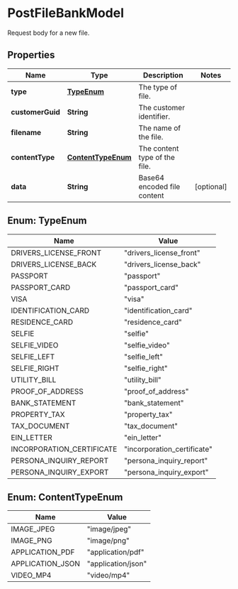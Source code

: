

# PostFileBankModel

Request body for a new file.

## Properties

| Name | Type | Description | Notes |
|------------ | ------------- | ------------- | -------------|
|**type** | [**TypeEnum**](#TypeEnum) | The type of file. |  |
|**customerGuid** | **String** | The customer identifier. |  |
|**filename** | **String** | The name of the file. |  |
|**contentType** | [**ContentTypeEnum**](#ContentTypeEnum) | The content type of the file. |  |
|**data** | **String** | Base64 encoded file content |  [optional] |



## Enum: TypeEnum

| Name | Value |
|---- | -----|
| DRIVERS_LICENSE_FRONT | &quot;drivers_license_front&quot; |
| DRIVERS_LICENSE_BACK | &quot;drivers_license_back&quot; |
| PASSPORT | &quot;passport&quot; |
| PASSPORT_CARD | &quot;passport_card&quot; |
| VISA | &quot;visa&quot; |
| IDENTIFICATION_CARD | &quot;identification_card&quot; |
| RESIDENCE_CARD | &quot;residence_card&quot; |
| SELFIE | &quot;selfie&quot; |
| SELFIE_VIDEO | &quot;selfie_video&quot; |
| SELFIE_LEFT | &quot;selfie_left&quot; |
| SELFIE_RIGHT | &quot;selfie_right&quot; |
| UTILITY_BILL | &quot;utility_bill&quot; |
| PROOF_OF_ADDRESS | &quot;proof_of_address&quot; |
| BANK_STATEMENT | &quot;bank_statement&quot; |
| PROPERTY_TAX | &quot;property_tax&quot; |
| TAX_DOCUMENT | &quot;tax_document&quot; |
| EIN_LETTER | &quot;ein_letter&quot; |
| INCORPORATION_CERTIFICATE | &quot;incorporation_certificate&quot; |
| PERSONA_INQUIRY_REPORT | &quot;persona_inquiry_report&quot; |
| PERSONA_INQUIRY_EXPORT | &quot;persona_inquiry_export&quot; |



## Enum: ContentTypeEnum

| Name | Value |
|---- | -----|
| IMAGE_JPEG | &quot;image/jpeg&quot; |
| IMAGE_PNG | &quot;image/png&quot; |
| APPLICATION_PDF | &quot;application/pdf&quot; |
| APPLICATION_JSON | &quot;application/json&quot; |
| VIDEO_MP4 | &quot;video/mp4&quot; |



